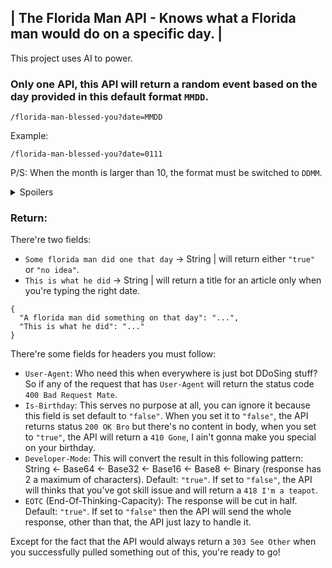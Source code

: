 ## | The Florida Man API - Knows what a Florida man would do on a specific day. |
This project uses AI to power.
### Only one API, this API will return a random event based on the day provided in this default format `MMDD`.
```
/florida-man-blessed-you?date=MMDD
```
Example:
```
/florida-man-blessed-you?date=0111
```
P/S: When the month is larger than 10, the format must be switched to `DDMM`.
<details><summary>Spoilers</summary>
P/S: When you enter `0000`, the API will return a `301 Moved Permanently` to rick roll.
  <details><summary>Spoilers</summary>
  P/S: There's 1% chance of getting a rick roll redirect even when you typed the right thing.
    <details><summary>Spoilers</summary>
    P/S: The AI mentioned above is ChatGPT generating 730 lines of `if` code.
      <details><summary>Spoilers</summary>
      P/S: Sorry for the mistake, the default format is `DDMM`, not `MMDD`. So for the first P/S, you should take another look after knowing this.
        <details><summary>Spoilers</summary>
        P/S: It's my project so the default format is now based on the format that I've mentioned above.
          <details><summary>Spoilers</summary>
          P/S: Sorry for the confusion, the first P/S is.
            <details><summary>Spoilers</summary>
            P/S: Sorry for another confusion, there's no random, each day only has 5 stories.
            </details>
          </details>
        </details>
      </details>
    </details>
  </details>
</details>

### Return:
There're two fields:
- `Some florida man did one that day` -> String | will return either `"true"` or `"no idea"`.
- `This is what he did` -> String | will return a title for an article only when you're typing the right date.
```BrainFuck
{
  "A florida man did something on that day": "...",
  "This is what he did": "..."
}
```
There're some fields for headers you must follow:
- `User-Agent`: Who need this when everywhere is just bot DDoSing stuff? So if any of the request that has `User-Agent` will return the status code `400 Bad Request Mate`.
- `Is-Birthday`: This serves no purpose at all, you can ignore it because this field is set default to `"false"`. When you set it to `"false"`, the API returns status `200 OK Bro` but there's no content in body, when you set to `"true"`, the API will return a `410 Gone`, I ain't gonna make you special on your birthday.
- `Developer-Mode`: This will convert the result in this following pattern: String <- Base64 <- Base32 <- Base16 <- Base8 <- Binary (response has 2 a maximum of characters). Default: `"true"`. If set to `"false"`, the API will thinks that you've got skill issue and will return a `418 I'm a teapot`.
- `EOTC` (End-Of-Thinking-Capacity): The response will be cut in half. Default: `"true"`. If set to `"false"` then the API will send the whole response, other than that, the API just lazy to handle it.

Except for the fact that the API would always return a `303 See Other` when you successfully pulled something out of this, you're ready to go!
